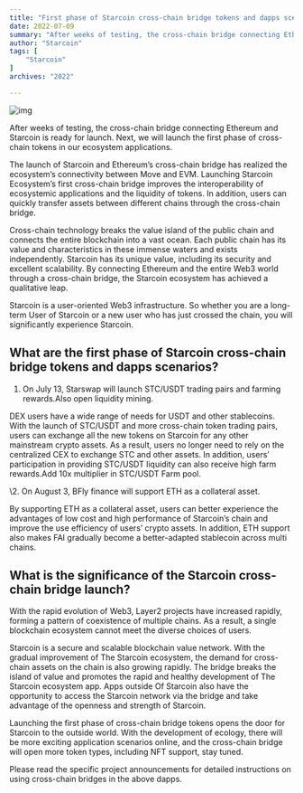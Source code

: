 ```yaml
---
title: "First phase of Starcoin cross-chain bridge tokens and dapps scenarios and will soon be online"
date: 2022-07-09
summary: "After weeks of testing, the cross-chain bridge connecting Ethereum and Starcoin is ready for launch. Next, we will launch the first phase of cross-..."
author: "Starcoin"
tags: [
    "Starcoin"
]
archives: "2022"

---
```


![img](/images/hackathon/first-1.jpeg)

After weeks of testing, the cross-chain bridge connecting Ethereum and Starcoin is ready for launch. Next, we will launch the first phase of cross-chain tokens in our ecosystem applications.

The launch of Starcoin and Ethereum’s cross-chain bridge has realized the ecosystem’s connectivity between Move and EVM. Launching Starcoin Ecosystem’s first cross-chain bridge improves the interoperability of ecosystemic applications and the liquidity of tokens. In addition, users can quickly transfer assets between different chains through the cross-chain bridge.

Cross-chain technology breaks the value island of the public chain and connects the entire blockchain into a vast ocean. Each public chain has its value and characteristics in these immense waters and exists independently. Starcoin has its unique value, including its security and excellent scalability. By connecting Ethereum and the entire Web3 world through a cross-chain bridge, the Starcoin ecosystem has achieved a qualitative leap.

Starcoin is a user-oriented Web3 infrastructure. So whether you are a long-term User of Starcoin or a new user who has just crossed the chain, you will significantly experience Starcoin.

## **What are the first phase of Starcoin cross-chain bridge tokens and dapps scenarios?**

1. On July 13, Starswap will launch STC/USDT trading pairs and farming rewards.Also open liquidity mining.

DEX users have a wide range of needs for USDT and other stablecoins. With the launch of STC/USDT and more cross-chain token trading pairs, users can exchange all the new tokens on Starcoin for any other mainstream crypto assets. As a result, users no longer need to rely on the centralized CEX to exchange STC and other assets. In addition, users’ participation in providing STC/USDT liquidity can also receive high farm rewards.Add 10x multiplier in STC/USDT Farm pool.

\2. On August 3, BFly finance will support ETH as a collateral asset.

By supporting ETH as a collateral asset, users can better experience the advantages of low cost and high performance of Starcoin’s chain and improve the use efficiency of users’ crypto assets. In addition, ETH support also makes FAI gradually become a better-adapted stablecoin across multi chains.

## **What is the significance of the Starcoin cross-chain bridge launch?**

With the rapid evolution of Web3, Layer2 projects have increased rapidly, forming a pattern of coexistence of multiple chains. As a result, a single blockchain ecosystem cannot meet the diverse choices of users.

Starcoin is a secure and scalable blockchain value network. With the gradual improvement of The Starcoin ecosystem, the demand for cross-chain assets on the chain is also growing rapidly. The bridge breaks the island of value and promotes the rapid and healthy development of The Starcoin ecosystem app. Apps outside Of Starcoin also have the opportunity to access the Starcoin network via the bridge and take advantage of the openness and strength of Starcoin.

Launching the first phase of cross-chain bridge tokens opens the door for Starcoin to the outside world. With the development of ecology, there will be more exciting application scenarios online, and the cross-chain bridge will open more token types, including NFT support, stay tuned.

Please read the specific project announcements for detailed instructions on using cross-chain bridges in the above dapps.